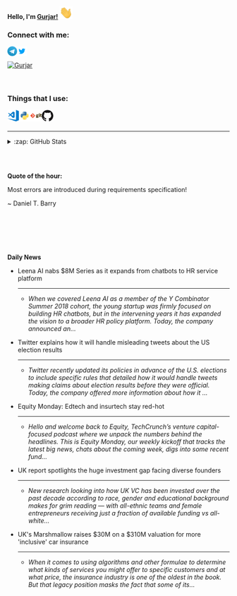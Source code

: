 #### Hello, I'm [Gurjar!](https://GurjarKing.github.io) <img src="https://raw.githubusercontent.com/ABSphreak/ABSphreak/master/gifs/Hi.gif" width="30px"></h2>


### Connect with me:

[<img align="left" alt="Gurjar | Telegram" width="22px" src="https://raw.githubusercontent.com/github/explore/80688e429a7d4ef2fca1e82350fe8e3517d3494d/topics/telegram/telegram.png" />][Telegram]
[<img align="left" alt="Gurjar | Twitter" width="22px" src="https://raw.githubusercontent.com/github/explore/80688e429a7d4ef2fca1e82350fe8e3517d3494d/topics/twitter/twitter.png" />][Twitter]
<br >
<br >
<a href="https://github.com/GurjarKing"><img src="https://komarev.com/ghpvc/?username=GurjarKing" alt="Gurjar" /></a> <br />
<br />
<br />
<!-- <br >

![](https://visitor-badge.glitch.me/badge?page_id=GurjarKing)

<br /> -->

### Things that I use:

[<img align="left" alt="Visual Studio Code" width="26px" src="https://raw.githubusercontent.com/github/explore/80688e429a7d4ef2fca1e82350fe8e3517d3494d/topics/visual-studio-code/visual-studio-code.png" />][VSCode]
[<img align="left" alt="Python" width="26px" src="https://raw.githubusercontent.com/github/explore/80688e429a7d4ef2fca1e82350fe8e3517d3494d/topics/python/python.png" />][Python]
[<img align="left" alt="Git" width="26px" src="https://raw.githubusercontent.com/github/explore/80688e429a7d4ef2fca1e82350fe8e3517d3494d/topics/git/git.png" />][Git]
[<img align="left" alt="GitHub" width="26px" src="https://raw.githubusercontent.com/github/explore/78df643247d429f6cc873026c0622819ad797942/topics/github/github.png" />][Github]

<br />
<br />

---
<details>
  <summary>:zap: GitHub Stats</summary>

<img align="left" alt="Gurjar's Github Stats" src="https://github-readme-stats.vercel.app/api?username=GurjarKing&show_icons=true&hide_border=true&count_private=true&include_all_commit=true&theme=algolia" />

</details>

<!-- ### 🔔 My latest tweet
<a href="https://twitter.com/Gurjar_King43" target="_blank">
	<img src="https://github.com/GurjarKing/GurjarKing/raw/master/tweet.png" width="70%" align="center" alt="Click to view on Twitter" title="My latest tweet, as an image"/>
</a> -->
<br>

<pre>

</pre>

**Quote of the hour:**

Most errors are introduced during requirements specification!

~ Daniel T. Barry
<pre>

</pre>
<br>
<pre>


</pre>
<strong>Daily News</strong>
  
  - Leena AI nabs $8M Series as it expands from chatbots to HR service platform
     <hr/>
     
      - *When we covered Leena AI as a member of the Y Combinator Summer 2018 cohort, the young startup was firmly focused on building HR chatbots, but in the intervening years it has expanded the vision to a broader HR policy platform. Today, the company announced an…*
     
  - Twitter explains how it will handle misleading tweets about the US election results
      <hr/>
      
      - *Twitter recently updated its policies in advance of the U.S. elections to include specific rules that detailed how it would handle tweets making claims about election results before they were official. Today, the company offered more information about how it …*
      
  - Equity Monday: Edtech and insurtech stay red-hot
      <hr/>
      
      - *Hello and welcome back to Equity, TechCrunch’s venture capital-focused podcast where we unpack the numbers behind the headlines. This is Equity Monday, our weekly kickoff that tracks the latest big news, chats about the coming week, digs into some recent fund…*
      
  - UK report spotlights the huge investment gap facing diverse founders
      <hr/>
      
      - *New research looking into how UK VC has been invested over the past decade according to race, gender and educational background makes for grim reading — with all-ethnic teams and female entrepreneurs receiving just a fraction of available funding vs all-white…*
       
  - UK's Marshmallow raises $30M on a $310M valuation for more 'inclusive' car insurance
      <hr/>
       
       - *When it comes to using algorithms and other formulae to determine what kinds of services you might offer to specific customers and at what price, the insurance industry is one of the oldest in the book. But that legacy position masks the fact that some of its…*
      

<br />

[VSCode]: https://code.visualstudio.com/
[Python]: https://www.python.org/
[Git]: https://git-scm.com/
[Github]: https://github.com/
[Telegram]: https://t.me/Gurjar_King/
[Twitter]: https://twitter.com/Gurjar_King43/
